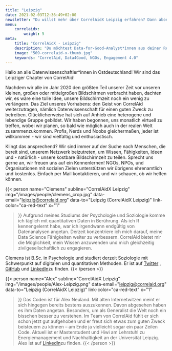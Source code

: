 ```yaml
---
title: "Leipzig"
date: 2021-02-03T12:36:49+02:00
newsletter: "Du willst mehr über CorrelAidX Leipzig erfahren? Dann abonniere unseren Newsletter!"
menu: 
    correlaidx:
        weight: 5
meta:
    title: "CorrelAidX - Leipzig"
    description: "Du möchtest Data-for-Good-Analyst*innen aus deiner Region kennenlernen und zusammen Daten für den guten Zweck nutzen? Mit CorrelAidX bringen wir Data for Good in deine Stadt!"
    image: "509-correlaid-x-thumb.jpg"
    keywords: "CorrelAid, Data4Good, NGOs, Engagement 4.0"
---
```


Hallo an alle Datenwissenschaftler\*innen in Ostdeutschland! Wir sind das Leipziger Chapter von CorrelAid!

Nachdem wir alle im Jahr 2020 den größten Teil unserer Zeit vor unseren kleinen, großen oder mittelgroßen Bildschirmen verbracht haben, dachten wir, es wäre eine tolle Idee, unsere Bildschirmzeit noch ein wenig zu verlängern. Das Ziel unseres Vorhabens: den Geist von CorrelAid weiterzutragen, nämlich Datenwissenschaft für einen guten Zweck zu betreiben.
Glücklicherweise hat sich auf Anhieb eine heterogene und lebendige Gruppe gebildet. Wir haben begonnen, uns monatlich virtuell zu treffen, wobei wir planen, so bald wie möglich auch in der realen Welt zusammenzukommen. Profis, Nerds und Noobs gleichermaßen, jeder ist willkommen - wir sind vielfältig und enthusiastisch.

Klingt das ansprechend? Wir sind immer auf der Suche nach Menschen, die bereit sind, unserem Netzwerk beizutreten, um Wissen, Fähigkeiten, Ideen und - natürlich - unsere kostbare Bildschirmzeit zu teilen. Sprecht uns gerne an, wir freuen uns auf ein Kennenlernen! NGOs, NPOs, und Organisationen mit sozialen Zielen unterstützen wir übrigens ehrenamtlich und kostenlos. Einfach per Mail kontaktieren, und wir schauen, ob wir helfen können.





{{< person 
    name="Clemens"
    subline="CorrelAidX Leipzig"
    img="/images/people/clemens_crop.jpg"
    data-email="leipzig@correlaid.org"
    data-to="Leipzig (CorrelAidX Leipzig)"
    link-color="ca-red-text"
    x="1"
>}}
Aufgrund meines Studiums der Psychologie und Soziologie komme ich täglich mit quantitativen Daten in Berührung. Als ich R kennengelernt habe, war ich irgendwann endgültig von Datenanalysen angetan. Derzeit konzentriere ich mich darauf, meine Data Science Fähigkeiten weiter zu verbessern. CorrelAid bietet mir die Möglichkeit, mein Wissen anzuwenden und mich gleichzeitig zivilgesellschaftlich zu engagieren.

Clemens ist B.Sc. in Psychologie und studiert derzeit Soziologie mit Schwerpunkt auf digitalen und quantitativen Methoden. Er ist auf <a href="https://twitter.com/baldsoon_">Twitter</a> , <a href="https://github.com/baldzuhnc">GitHub</a> und <a href="http://www.linkedin.com/in/clemens-friedrich-baldzuhn">LinkedIn</a>zu finden.
{{< /person >}}

{{< person 
    name="Alex"
    subline="CorrelAidX Leipzig"
    img="/images/people/Alex-Leipzig.png"
    data-email="leipzig@correlaid.org"
    data-to="Leipzig (CorrelAidX Leipzig)"
    link-color="ca-red-text"
    x="1"
>}}
Das Coden ist für Alex Neuland. Mit alten Internetwitzen meint er sich hingegen bereits bestens auszukennen. Davon abgesehen haben es ihm Daten angetan. Besonders, um als Generalist die Welt noch ein bisschen besser zu verstehen. Im Team von CorrelAid fühlt er sich schon jetzt gut aufgehoben und er freut sich etwas zum guten Zweck beisteuern zu können – am Ende ja vielleicht sogar ein paar Zeilen Code. Aktuell ist er Masterstudent und Hiwi am Lehrstuhl zu Energiemanagement und Nachhaltigkeit an der Universität Leipzig. Alex ist auf <a href="https://www.linkedin.com/in/schulzalexander96/">LinkedIn</a>zu finden.
{{< /person >}}